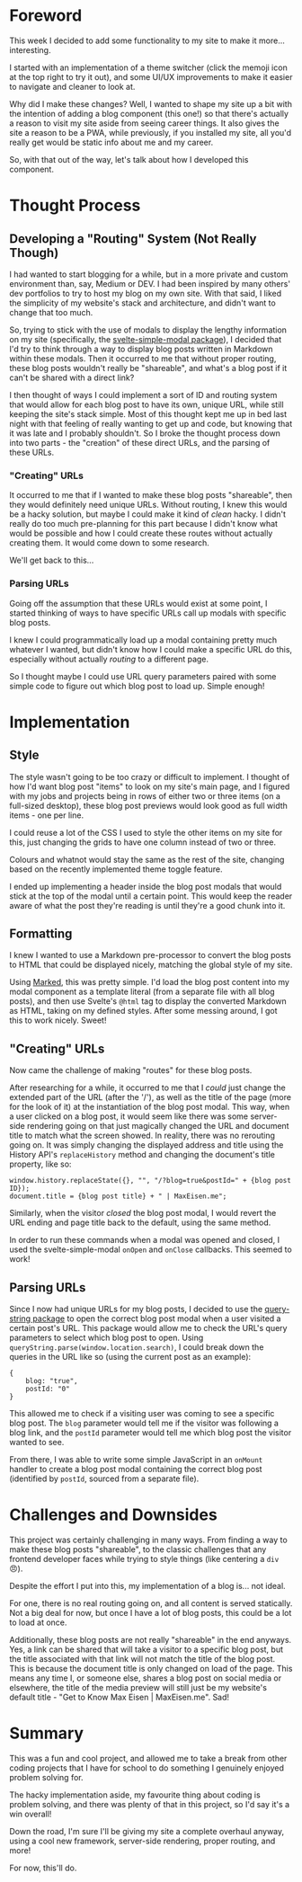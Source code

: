# Foreword
This week I decided to add some functionality to my site to make it more... interesting.

I started with an implementation of a theme switcher (click the memoji icon at the top right to try it out), and some UI/UX improvements to make it easier to navigate and cleaner to look at.

Why did I make these changes? Well, I wanted to shape my site up a bit with the intention of adding a blog component (this one!) so that there's actually a reason to visit my site aside from seeing career things. It also gives the site a reason to be a PWA, while previously, if you installed my site, all you'd really get would be static info about me and my career.

So, with that out of the way, let's talk about how I developed this component.

# Thought Process

## Developing a "Routing" System (Not Really Though)
I had wanted to start blogging for a while, but in a more private and custom environment than, say, Medium or DEV. I had been inspired by many others' dev portfolios to try to host my blog on my own site. With that said, I liked the simplicity of my website's stack and architecture, and didn't want to change that too much.

So, trying to stick with the use of modals to display the lengthy information on my site (specifically, the [svelte-simple-modal package](https://www.npmjs.com/package/svelte-simple-modal)), I decided that I'd try to think through a way to display blog posts written in Markdown within these modals. Then it occurred to me that without proper routing, these blog posts wouldn't really be "shareable", and what's a blog post if it can't be shared with a direct link?

I then thought of ways I could implement a sort of ID and routing system that would allow for each blog post to have its own, unique URL, while still keeping the site's stack simple. Most of this thought kept me up in bed last night with that feeling of really wanting to get up and code, but knowing that it was late and I probably shouldn't. So I broke the thought process down into two parts - the "creation" of these direct URLs, and the parsing of these URLs.

### "Creating" URLs
It occurred to me that if I wanted to make these blog posts "shareable", then they would definitely need unique URLs. Without routing, I knew this would be a hacky solution, but maybe I could make it kind of *clean* hacky. I didn't really do too much pre-planning for this part because I didn't know what would be possible and how I could create these routes without actually creating them. It would come down to some research.

We'll get back to this...

### Parsing URLs
Going off the assumption that these URLs would exist at some point, I started thinking of ways to have specific URLs call up modals with specific blog posts.

I knew I could programmatically load up a modal containing pretty much whatever I wanted, but didn't know how I could make a specific URL do this, especially without actually *routing* to a different page.

So I thought maybe I could use URL query parameters paired with some simple code to figure out which blog post to load up. Simple enough!

# Implementation

## Style
The style wasn't going to be too crazy or difficult to implement. I thought of how I'd want blog post "items" to look on my site's main page, and I figured with my jobs and projects being in rows of either two or three items (on a full-sized desktop), these blog post previews would look good as full width items - one per line.

I could reuse a lot of the CSS I used to style the other items on my site for this, just changing the grids to have one column instead of two or three.

Colours and whatnot would stay the same as the rest of the site, changing based on the recently implemented theme toggle feature.

I ended up implementing a header inside the blog post modals that would stick at the top of the modal until a certain point. This would keep the reader aware of what the post they're reading is until they're a good chunk into it.

## Formatting
I knew I wanted to use a Markdown pre-processor to convert the blog posts to HTML that could be displayed nicely, matching the global style of my site.

Using [Marked](https://marked.js.org/), this was pretty simple. I'd load the blog post content into my modal component as a template literal (from a separate file with all blog posts), and then use Svelte's `@html` tag to display the converted Markdown as HTML, taking on my defined styles. After some messing around, I got this to work nicely. Sweet!

## "Creating" URLs
Now came the challenge of making "routes" for these blog posts.

After researching for a while, it occurred to me that I *could* just change the extended part of the URL (after the '/'), as well as the title of the page (more for the look of it) at the instantiation of the blog post modal. This way, when a user clicked on a blog post, it would seem like there was some server-side rendering going on that just magically changed the URL and document title to match what the screen showed. In reality, there was no rerouting going on. It was simply changing the displayed address and title using the History API's `replaceHistory` method and changing the document's title property, like so:

```
window.history.replaceState({}, "", "/?blog=true&postId=" + {blog post ID});
document.title = {blog post title} + " | MaxEisen.me";
```

Similarly, when the visitor *closed* the blog post modal, I would revert the URL ending and page title back to the default, using the same method.

In order to run these commands when a modal was opened and closed, I used the svelte-simple-modal `onOpen` and `onClose` callbacks. This seemed to work!

## Parsing URLs
Since I now had unique URLs for my blog posts, I decided to use the [query-string package](https://www.npmjs.com/package/query-string) to open the correct blog post modal when a user visited a certain post's URL. This package would allow me to check the URL's query parameters to select which blog post to open. Using `queryString.parse(window.location.search)`, I could break down the queries in the URL like so (using the current post as an example):

```
{
    blog: "true",
    postId: "0"
}
```

This allowed me to check if a visiting user was coming to see a specific blog post. The `blog` parameter would tell me if the visitor was following a blog link, and the `postId` parameter would tell me which blog post the visitor wanted to see.

From there, I was able to write some simple JavaScript in an `onMount` handler to create a blog post modal containing the correct blog post (identified by `postId`, sourced from a separate file).

# Challenges and Downsides
This project was certainly challenging in many ways. From finding a way to make these blog posts "shareable", to the classic challenges that any frontend developer faces while trying to style things (like centering a `div` 😠).

Despite the effort I put into this, my implementation of a blog is... not ideal. 

For one, there is no real routing going on, and all content is served statically. Not a big deal for now, but once I have a lot of blog posts, this could be a lot to load at once.

Additionally, these blog posts are not really "shareable" in the end anyways. Yes, a link can be shared that will take a visitor to a specific blog post, but the title associated with that link will not match the title of the blog post. This is because the document title is only changed on load of the page. This means any time I, or someone else, shares a blog post on social media or elsewhere, the title of the media preview will still just be my website's default title - "Get to Know Max Eisen | MaxEisen.me". Sad!

# Summary
This was a fun and cool project, and allowed me to take a break from other coding projects that I have for school to do something I genuinely enjoyed problem solving for.

The hacky implementation aside, my favourite thing about coding is problem solving, and there was plenty of that in this project, so I'd say it's a win overall!

Down the road, I'm sure I'll be giving my site a complete overhaul anyway, using a cool new framework, server-side rendering, proper routing, and more!

For now, this'll do.